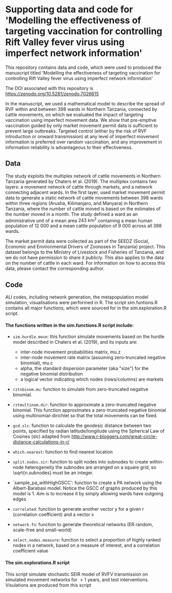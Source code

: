 # Supporting data and code for 'Modelling the effectiveness of targeting vaccination for controlling Rift Valley fever virus using imperfect network information'

This repository contains data and code, which were used to produced the manuscript titled 'Modelling the effectiveness of targeting vaccination for controlling Rift Valley fever virus using imperfect network information'

The DOI associated with this repository is https://zenodo.org/10.5281/zenodo.7026615

In the manuscript, we used a mathematical model to describe the spread of RVF within and between 398 wards in Northern Tanzania, connected by cattle movements, on which we evaluated the impact of targeting vaccination using imperfect movement data. We show that pre-emptive vaccination guided by only market movement permit data is sufficient to prevent large outbreaks. Targeted control (either by the risk of RVF introduction or onward transmission) at any level of imperfect movement information is preferred over random vaccination, and any improvement in information reliability is advantageous to their effectiveness. 

## Data

The study exploits the multiplex network of cattle movements in Northern Tanzania generated by Chaters et al. (2019). The multiplex contains two layers: a movement network of cattle through markets, and a network connecting adjacent wards. In the first layer, used market movement permit data to generate a static network of cattle movements between 398 wards within three regions (Arusha, Kilimanjaro, and Manyara) in Northern Tanzania, where the number of cattle moved is based on the estimates of the number moved in a month. The study defined a ward as an administrative unit of a mean area $243 \ \text{km}^2$ containing a mean human population of $12\ 000$ and a mean cattle population of $9\ 000$ across all $398$ wards. 

The market permit data were collected as part of the SEEDZ (Social, Economic and Environmental Drivers of Zoonoses in Tanzania) project. This dataset belongs to the Ministry of Livestock and Fisheries of Tanzania, and we do not have permission to share it publicly. This also applies to the data on the number of cattle in each ward. For information on how to access this data, please contact the corresponding author.

## Code
ALl codes, including network generation, the metapopulation model simulation, visualisations were performed in R. The script sim.funtions.R contains all major functions, which were sourced for in the sim.exploration.R script.

#### The functions written in the sim.functions.R script include:

- `sim.hurdle.move`: this function simulate movements based on the hurdle model described in Chaters et al. (2019), and its inputs are:
  - inter-node movement probabilities matrix, mu.z
  - inter-node movement rate matrix (assuming zero-truncated negative binomial), mu.c
  - alpha, the standard dispersion parameter (aka "size") for the negative binomial distribution
  - a logical vector indicating which nodes (rows/columns) are markets 

- `rztnbinom.mu`: function to simulate from zero-truncated negative binomial.

- `rztmultinom.dir`: function to approximate a zero-truncated negative binomial. This function approximates a zero-truncated negative binomial using multinomial-dirichlet so that the total movements can be fixed.

- `gcd.slc`: function to calculate the geodesic distance between two points, specified by radian latitude/longitude using the Spherical Law of Cosines (slc) adapted from http://www.r-bloggers.com/great-circle-distance-calculations-in-r/

- `which.nearest`: function to find nearest location

- `split.nodes.sir`: function to split nodes into subnodes to create within-node heterogeneity the subnodes are arranged on a square grid, so \sqrt{n.subnodes} must be an integer.

- `sample_pa_withHighGSCC': function to create a PA network using the Albert-Barabasi model. Notice the GSCC of graphs produced by this model is 1. Aim is to increase it by simply allowing wards have outgoing edges

- `correlated`: function to generate another vector y for a given r (correlation coefficient) and a vector x 

- `network.fn`: function to generate theoretical networks (ER random, scale-free and small-world)

- `select.nodes.measure`: function to select a proportion of highly ranked nodes in a network, based on a measure of interest, and a correlation coefficient value

#### The sim.explorations.R script 
This script simulate stochastic SEIR model of RVFV transmission on simulated movement networks for $>1$ years, and test interventions. Visulations are produced from this script


 



